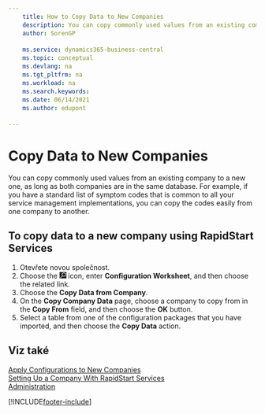```yaml
---
    title: How to Copy Data to New Companies
    description: You can copy commonly used values from an existing company to a new one, as long as both companies are in the same database.
    author: SorenGP

    ms.service: dynamics365-business-central
    ms.topic: conceptual
    ms.devlang: na
    ms.tgt_pltfrm: na
    ms.workload: na
    ms.search.keywords:
    ms.date: 06/14/2021
    ms.author: edupont

---
```

# Copy Data to New Companies
You can copy commonly used values from an existing company to a new one, as long as both companies are in the same database. For example, if you have a standard list of symptom codes that is common to all your service management implementations, you can copy the codes easily from one company to another.

## To copy data to a new company using RapidStart Services
1. Otevřete novou společnost.
2. Choose the ![Lightbulb that opens the Tell Me feature.](media/ui-search/search_small.png "Tell me what you want to do") icon, enter **Configuration Worksheet**, and then choose the related link.
3. Choose the **Copy Data from Company**.
4. On the **Copy Company Data** page, choose a company to copy from in the **Copy From** field, and then choose the **OK** button.
5. Select a table from one of the configuration packages that you have imported, and then choose the **Copy Data** action.

## Viz také
[Apply Configurations to New Companies](admin-apply-configuration-to-new-companies.md)  
[Setting Up a Company With RapidStart Services](admin-set-up-a-company-with-rapidstart.md)  
[Administration](admin-setup-and-administration.md)


[!INCLUDE[footer-include](includes/footer-banner.md)]